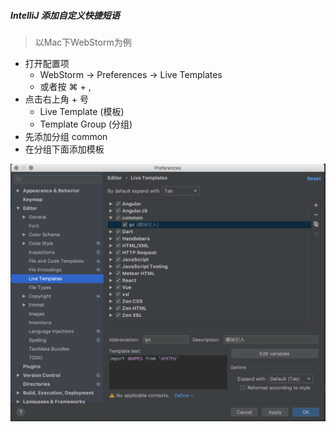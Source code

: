 ##### IntelliJ 添加自定义快捷短语
> 以Mac下WebStorm为例

- 打开配置项 
    - WebStorm -> Preferences -> Live Templates
    - 或者按 ⌘ + ,
- 点击右上角 + 号 
    - Live Template (模板)
    - Template Group (分组)
- 先添加分组 common
- 在分组下面添加模板

![avatar](./IntelliJ/LiveTemplate.png)
